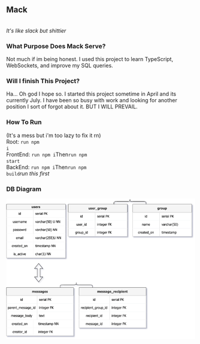 ## Mack
<br />
<em>It's like slack but shittier</em>
<br />

### What Purpose Does Mack Serve?
Not much if im being honest. I used this project to learn TypeScript, WebSockets, and improve my SQL queries.

### Will I finish This Project?
Ha... Oh god I hope so. I started this project sometime in April and its currently July. I have been so busy with work and looking for another position I sort of forgot about it. BUT I WILL PREVAIL.

### How To Run
(It's a mess but i'm too lazy to fix it rn)<br />
Root: <code>run npm i</code><br />
FrontEnd: <code>run npm i</code>Then<code>run npm start</code><br />
BackEnd: <code>run npm i</code>Then<code>run npm build</code>*run this first*<br />


### DB Diagram
<img src="./resources/db_tables.png">